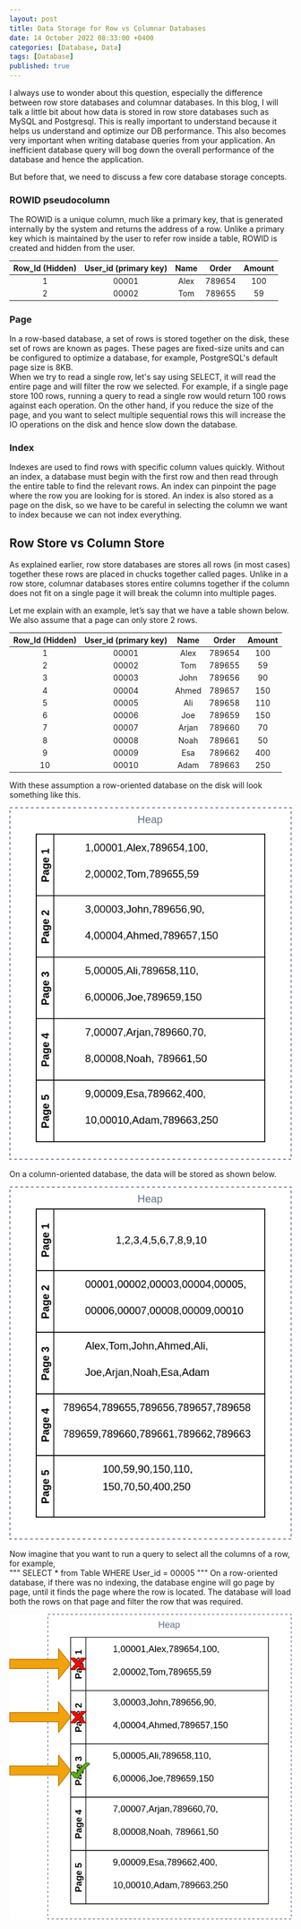 ```yaml
--- 
layout: post 
title: Data Storage for Row vs Columnar Databases
date: 14 October 2022 08:33:00 +0400 
categories: [Database, Data] 
tags: [Database] 
published: true
---
```


I always use to wonder about this question, especially the difference between row store databases and columnar databases. In this blog, I will talk a little bit about how data is stored in row store databases such as MySQL and Postgresql. This is really important to understand because it helps us understand and optimize our DB performance. This also becomes very important when writing database queries from your application. An inefficient database query will bog down the overall performance of the database and hence the application.  
  
But before that, we need to discuss a few core database storage concepts.  

### ROWID pseudocolumn  
The ROWID is a unique column, much like a primary key, that is generated internally by the system and returns the address of a row. Unlike a primary key which is maintained by the user to refer row inside a table, ROWID is created and hidden from the user.  

|Row_Id (Hidden)|User_id (primary key)|Name|Order|Amount|
|:------:|:------:|:------:|:------:|:------:|
|1|00001|Alex|789654|100|
|2|00002|Tom|789655|59|

  
### Page
In a row-based database, a set of rows is stored together on the disk, these set of rows are known as pages. These pages are fixed-size units and can be configured to optimize a database, for example, PostgreSQL's default page size is 8KB.  
When we try to read a single row, let's say using SELECT, it will read the entire page and will filter the row we selected. For example, if a single page store 100 rows, running a query to read a single row would return 100 rows against each operation. On the other hand, if you reduce the size of the page, and you want to select multiple sequential rows this will increase the IO operations on the disk and hence slow down the database.  
  
### Index 
Indexes are used to find rows with specific column values quickly. Without an index, a database must begin with the first row and then read through the entire table to find the relevant rows. An index can pinpoint the page where the row you are looking for is stored. An index is also stored as a page on the disk, so we have to be careful in selecting the column we want to index because we can not index everything.  

  
## Row Store vs Column Store
As explained earlier, row store databases are stores all rows (in most cases) together these rows are placed in chucks together called pages. Unlike in a row store, columnar databases stores entire columns together if the column does not fit on a single page it will break the column into multiple pages.  
  
Let me explain with an example, let’s say that we have a table shown below. We also assume that a page can only store 2 rows.  
  
|Row_Id (Hidden)|User_id (primary key)|Name|Order|Amount|
|:------:|:------:|:------:|:------:|:------:|
|1|00001|Alex|789654|100|
|2|00002|Tom|789655|59|
|3|00003|John|789656|90|
|4|00004|Ahmed|789657|150|
|5|00005|Ali|789658|110|
|6|00006|Joe|789659|150|
|7|00007|Arjan|789660|70|
|8|00008|Noah|789661|50|
|9|00009|Esa|789662|400|
|10|00010|Adam|789663|250|

  
With these assumption a row-oriented database on the disk will look something like this. 
   
![Row-data](/assets/images/Database-row-vs-column-1.png)

  
On a column-oriented database, the data will be stored as shown below.  
  
![Column-data](/assets/images/Database-row-vs-column-2.png)  
  
Now imagine that you want to run a query to select all the columns of a row, for example,  
"""
SELECT * from Table WHERE User_id = 00005
"""
On a row-oriented database, if there was no indexing, the database engine will go page by page, until it finds the page where the row is located. The database will load both the rows on that page and filter the row that was required.  

![Row-filter](/assets/images/Database-row-vs-column-3.png)
